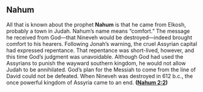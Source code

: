
## Nahum

All that is known about the prophet **Nahum** is that he came from Elkosh, probably a town in Judah. Nahum’s name means “comfort.” The message he received from God—that Nineveh would be destroyed—indeed brought comfort to his hearers. Following Jonah’s warning, the cruel Assyrian capital had expressed repentance. That repentance was short-lived, however, and this time God’s judgment was unavoidable. Although God had used the Assyrians to punish the wayward southern kingdom, he would not allow Judah to be annihilated. God’s plan for the Messiah to come from the line of David could not be defeated. When Nineveh was destroyed in 612 b.c., the once powerful kingdom of Assyria came to an end. **([Nahum 2:2](https://www.esv.org/Nahum+2%3A2/))**

